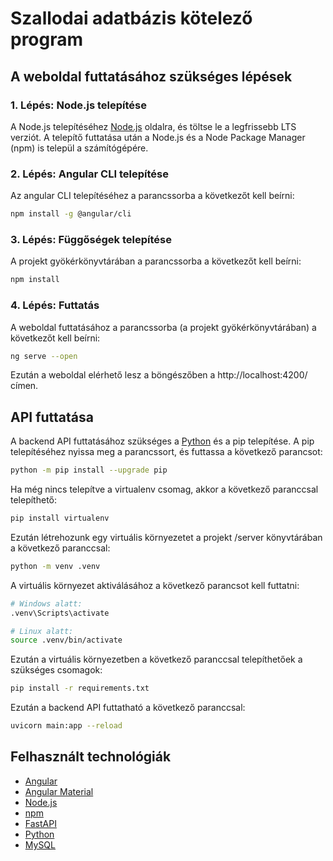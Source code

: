 # **Szallodai adatbázis kötelező program**

## A weboldal futtatásához szükséges lépések

### 1. Lépés: Node.js telepítése

A Node.js telepítéséhez [Node.js](https://nodejs.org/en/) oldalra, és töltse le a legfrissebb LTS verziót. A telepítő futtatása után a Node.js és a Node Package Manager (npm) is települ a számítógépére.

### 2. Lépés: Angular CLI telepítése

Az angular CLI telepítéséhez a parancssorba a következőt kell beírni:

```bash
npm install -g @angular/cli
```

### 3. Lépés: Függőségek telepítése

A projekt gyökérkönyvtárában a parancssorba a következőt kell beírni:

```bash
npm install
```

### 4. Lépés: Futtatás

A weboldal futtatásához a parancssorba (a projekt gyökérkönyvtárában) a következőt kell beírni:

```bash
ng serve --open
```

Ezután a weboldal elérhető lesz a böngészőben a http://localhost:4200/ címen.

## API futtatása

A backend API futtatásához szükséges a [Python](https://www.python.org/) és a pip telepítése. A pip telepítéséhez nyissa meg a parancssort, és futtassa a következő parancsot:

```bash
python -m pip install --upgrade pip
```

Ha még nincs telepítve a virtualenv csomag, akkor a következő paranccsal telepíthető:

```bash
pip install virtualenv
```

Ezután létrehozunk egy virtuális környezetet a projekt /server könyvtárában a következő paranccsal:

```bash
python -m venv .venv
```

A virtuális környezet aktiválásához a következő parancsot kell futtatni:

```bash
# Windows alatt:
.venv\Scripts\activate

# Linux alatt:
source .venv/bin/activate
```

Ezután a virtuális környezetben a következő paranccsal telepíthetőek a szükséges csomagok:

```bash
pip install -r requirements.txt 
```

Ezután a backend API futtatható a következő paranccsal:

```bash
uvicorn main:app --reload
```

## Felhasznált technológiák

- [Angular](https://angular.io/)
- [Angular Material](https://material.angular.io/)
- [Node.js](https://nodejs.org/en/)
- [npm](https://www.npmjs.com/)
- [FastAPI](https://fastapi.tiangolo.com/)
- [Python](https://www.python.org/)
- [MySQL](https://www.mysql.com/)
